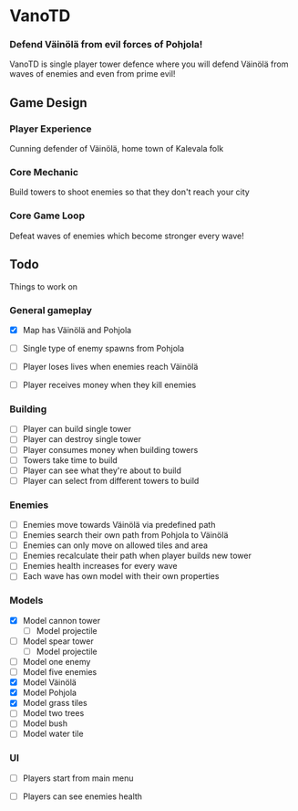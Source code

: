 # VanoTD
### Defend Väinölä from evil forces of Pohjola!
VanoTD is single player tower defence where you will defend Väinölä from waves of enemies and even from prime evil!

## Game Design
### Player Experience
Cunning defender of Väinölä, home town of Kalevala folk

### Core Mechanic
Build towers to shoot enemies so that they don't reach your city

### Core Game Loop
Defeat waves of enemies which become stronger every wave!

## Todo
Things to work on

### General gameplay
- [x] Map has Väinölä and Pohjola
- [ ] Single type of enemy spawns from Pohjola
- [ ] Player loses lives when enemies reach Väinölä
- [ ] Player receives money when they kill enemies


### Building
- [ ] Player can build single tower
- [ ] Player can destroy single tower
- [ ] Player consumes money when building towers
- [ ] Towers take time to build
- [ ] Player can see what they're about to build
- [ ] Player can select from different towers to build
### Enemies
- [ ] Enemies move towards Väinölä via predefined path
- [ ] Enemies search their own path from Pohjola to Väinölä
- [ ] Enemies can only move on allowed tiles and area
- [ ] Enemies recalculate their path when player builds new tower
- [ ] Enemies health increases for every wave
- [ ] Each wave has own model with their own properties

### Models
- [x] Model cannon tower
  - [ ] Model projectile
- [ ] Model spear tower
  - [ ] Model projectile
- [ ] Model one enemy
- [ ] Model five enemies
- [x] Model Väinölä
- [x] Model Pohjola
- [x] Model grass tiles
- [ ] Model two trees
- [ ] Model bush
- [ ] Model water tile

### UI
- [ ] Players start from main menu
- [ ] Players can see enemies health

